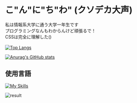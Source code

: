 # こ"ん"に"ち"わ" (クソデカ大声)
私は情報系大学に通う大学一年生です<br>
プログラミングなんもわからんけど頑張るで！<br>
CSSは完全に理解した()<br><br>
[![Top Langs](https://github-readme-stats.vercel.app/api/top-langs/?username=sauhits&layout=compact&theme=highcontrast)](https://github.com/anuraghazra/github-readme-stats)

[![Anurag's GitHub stats](https://github-readme-stats.vercel.app/api?username=sauhits&theme=highcontrast&show_icons=true)](https://github.com/anuraghazra/github-readme-stats)

## 使用言語
[![My Skills](https://skillicons.dev/icons?i=java,html,css)](https://skillicons.dev)

![result](?raw=true)
